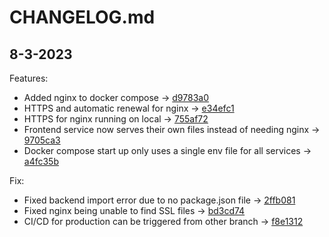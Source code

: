 # CHANGELOG.md

## 8-3-2023
Features: 
- Added nginx to docker compose -> [d9783a0](https://github.com/Aric-prog/VideoTranslatorAI/commit/d9783a0)
- HTTPS and automatic renewal for nginx -> [e34efc1](https://github.com/Aric-prog/VideoTranslatorAI/commit/e34efc1)
- HTTPS for nginx running on local -> [755af72](https://github.com/Aric-prog/VideoTranslatorAI/commit/755af72)
- Frontend service now serves their own files instead of needing nginx -> [9705ca3](https://github.com/Aric-prog/VideoTranslatorAI/commit/9705ca3)
- Docker compose start up only uses a single env file for all services -> [a4fc35b](https://github.com/Aric-prog/VideoTranslatorAI/commit/a4fc35b)

Fix: 
- Fixed backend import error due to no package.json file -> [2ffb081](https://github.com/Aric-prog/VideoTranslatorAI/commit/2ffb081)
- Fixed nginx being unable to find SSL files -> [bd3cd74](https://github.com/Aric-prog/VideoTranslatorAI/commit/bd3cd74)
- CI/CD for production can be triggered from other branch -> [f8e1312](https://github.com/Aric-prog/VideoTranslatorAI/commit/f8e1312)